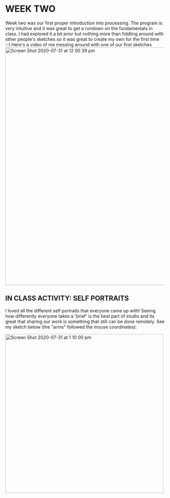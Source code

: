 # WEEK TWO 
Week two was our first proper introduction into processing. The program is very intuitive and it was great to get a rundown on the fundamentals in class. I had explored it a bit prior but nothing more than fiddling around with other people's sketches so it was great to create my own for the first time :-) Here's a video of me messing around with one of our first sketches <vid> 
  <img width="748" alt="Screen Shot 2020-07-31 at 12 00 39 pm" src="https://user-images.githubusercontent.com/68723190/96998976-2a9f1d00-1580-11eb-86a9-0c73c7ffe18e.png">

## IN CLASS ACTIVITY: SELF PORTRAITS 
I loved all the different self portraits that everyone came up with! Seeing how differently everyone takes a 'brief' is the best part of studio and its great that sharing our work is something that still can be done remotely. See my sketch below (the "arms" followed the mouse coordinates):  

<img width="500" alt="Screen Shot 2020-07-31 at 1 10 00 pm" src="https://user-images.githubusercontent.com/68723190/96829047-7ff60400-1484-11eb-963b-f664bc8b013f.png">

